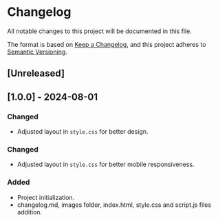 # Changelog

All notable changes to this project will be documented in this file.

The format is based on [Keep a Changelog](https://keepachangelog.com/en/1.1.0/),
and this project adheres to [Semantic Versioning](https://semver.org/spec/v2.0.0.html).

## [Unreleased]

## [1.0.0] - 2024-08-01
### Changed

- Adjusted layout in `style.css` for better design.

### Changed

- Adjusted layout in `style.css` for better mobile responsiveness.

### Added

- Project initialization.
- changelog.md, images folder, index.html, style.css and script.js files addition.